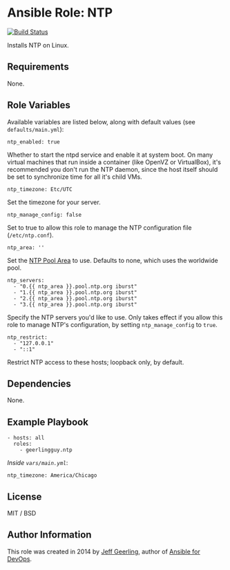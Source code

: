 # Ansible Role: NTP

[![Build Status](https://travis-ci.org/geerlingguy/ansible-role-ntp.svg?branch=master)](https://travis-ci.org/geerlingguy/ansible-role-ntp)

Installs NTP on Linux.

## Requirements

None.

## Role Variables

Available variables are listed below, along with default values (see `defaults/main.yml`):

    ntp_enabled: true

Whether to start the ntpd service and enable it at system boot. On many virtual machines that run inside a container (like OpenVZ or VirtualBox), it's recommended you don't run the NTP daemon, since the host itself should be set to synchronize time for all it's child VMs.

    ntp_timezone: Etc/UTC

Set the timezone for your server.

    ntp_manage_config: false

Set to true to allow this role to manage the NTP configuration file (`/etc/ntp.conf`).

    ntp_area: ''

Set the [NTP Pool Area](http://support.ntp.org/bin/view/Servers/NTPPoolServers) to use. Defaults to none, which uses the worldwide pool.

    ntp_servers:
      - "0.{{ ntp_area }}.pool.ntp.org iburst"
      - "1.{{ ntp_area }}.pool.ntp.org iburst"
      - "2.{{ ntp_area }}.pool.ntp.org iburst"
      - "3.{{ ntp_area }}.pool.ntp.org iburst"

Specify the NTP servers you'd like to use. Only takes effect if you allow this role to manage NTP's configuration, by setting `ntp_manage_config` to `true`.

    ntp_restrict:
      - "127.0.0.1"
      - "::1"

Restrict NTP access to these hosts; loopback only, by default.

## Dependencies

None.

## Example Playbook

    - hosts: all
      roles:
        - geerlingguy.ntp

*Inside `vars/main.yml`*:

    ntp_timezone: America/Chicago

## License

MIT / BSD

## Author Information

This role was created in 2014 by [Jeff Geerling](https://www.jeffgeerling.com/), author of [Ansible for DevOps](https://www.ansiblefordevops.com/).
